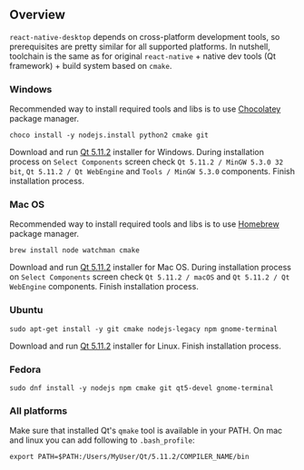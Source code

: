 ## Overview

`react-native-desktop` depends on cross-platform development tools, so prerequisites are pretty similar for all supported platforms. In nutshell, toolchain is the same as for original `react-native` + native dev tools (Qt framework) + build system based on `cmake`.

### Windows

Recommended way to install required tools and libs is to use [Chocolatey](https://chocolatey.org/) package manager.

```
choco install -y nodejs.install python2 cmake git
```

Download and run [Qt 5.11.2](https://download.qt.io/archive/qt/5.11/5.11.2/qt-opensource-windows-x86-5.11.2.exe) installer for Windows. During installation process on `Select Components` screen check `Qt 5.11.2 / MinGW 5.3.0 32 bit`, `Qt 5.11.2 / Qt WebEngine` and `Tools / MinGW 5.3.0` components. Finish installation process.

### Mac OS

Recommended way to install required tools and libs is to use [Homebrew](https://brew.sh/) package manager.

```
brew install node watchman cmake
```

Download and run [Qt 5.11.2](https://download.qt.io/archive/qt/5.11/5.11.2/qt-opensource-mac-x64-5.11.2.dmg) installer for Mac OS. During installation process on `Select Components` screen check `Qt 5.11.2 / macOS` and `Qt 5.11.2 / Qt WebEngine` components. Finish installation process.

### Ubuntu

```
sudo apt-get install -y git cmake nodejs-legacy npm gnome-terminal
```

Download and run [Qt 5.11.2](https://download.qt.io/archive/qt/5.11/5.11.2/qt-opensource-linux-x64-5.11.2.run) installer for Linux. Finish installation process.

### Fedora

```
sudo dnf install -y nodejs npm cmake git qt5-devel gnome-terminal
```

### All platforms

Make sure that installed Qt's `qmake` tool is available in your PATH.
On mac and linux you can add following to `.bash_profile`:

`export PATH=$PATH:/Users/MyUser/Qt/5.11.2/COMPILER_NAME/bin`
